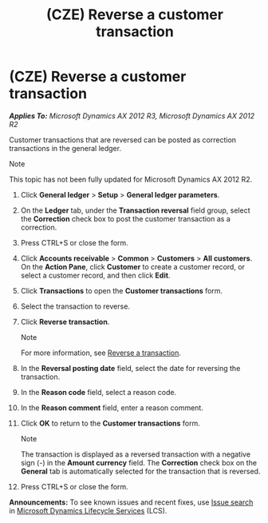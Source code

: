 ﻿---
title: (CZE) Reverse a customer transaction
TOCTitle: (CZE) Reverse a customer transaction
ms:assetid: 37beda58-750c-43e2-9ca2-f625f45a9468
ms:mtpsurl: https://technet.microsoft.com/en-us/library/JJ677503(v=AX.60)
ms:contentKeyID: 49384808
ms.date: 04/18/2014
mtps_version: v=AX.60
---

# (CZE) Reverse a customer transaction 


_**Applies To:** Microsoft Dynamics AX 2012 R3, Microsoft Dynamics AX 2012 R2_

Customer transactions that are reversed can be posted as correction transactions in the general ledger.


> [!NOTE]
> <P>This topic has not been fully updated for Microsoft Dynamics AX 2012 R2.</P>



1.  Click **General ledger** \> **Setup** \> **General ledger parameters**.

2.  On the **Ledger** tab, under the **Transaction reversal** field group, select the **Correction** check box to post the customer transaction as a correction.

3.  Press CTRL+S or close the form.

4.  Click **Accounts receivable** \> **Common** \> **Customers** \> **All customers**. On the **Action Pane**, click **Customer** to create a customer record, or select a customer record, and then click **Edit**.

5.  Click **Transactions** to open the **Customer transactions** form.

6.  Select the transaction to reverse.

7.  Click **Reverse transaction**.
    

    > [!NOTE]
    > <P>For more information, see <A href="reverse-a-transaction.md">Reverse a transaction</A>.</P>



8.  In the **Reversal posting date** field, select the date for reversing the transaction.

9.  In the **Reason code** field, select a reason code.

10. In the **Reason comment** field, enter a reason comment.

11. Click **OK** to return to the **Customer transactions** form.
    

    > [!NOTE]
    > <P>The transaction is displayed as a reversed transaction with a negative sign (-) in the <STRONG>Amount currency</STRONG> field. The <STRONG>Correction</STRONG> check box on the <STRONG>General</STRONG> tab is automatically selected for the transaction that is reversed.</P>



12. Press CTRL+S or close the form.

  
**Announcements:** To see known issues and recent fixes, use [Issue search](http://go.microsoft.com/fwlink/?linkid=389258) in [Microsoft Dynamics Lifecycle Services](http://go.microsoft.com/fwlink/?linkid=306505) (LCS).

